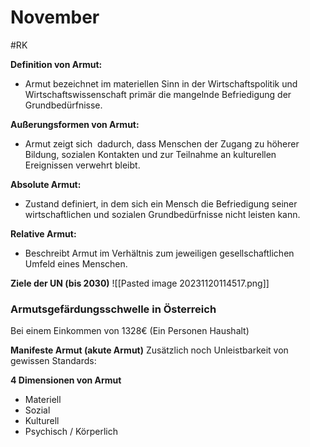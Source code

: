 # November
#RK 

**Definition von Armut:**
- Armut bezeichnet im materiellen Sinn in der Wirtschaftspolitik und Wirtschaftswissenschaft primär die mangelnde Befriedigung der Grundbedürfnisse.

**Außerungsformen von Armut:**
- Armut zeigt sich  dadurch, dass Menschen der Zugang zu höherer Bildung, sozialen Kontakten und zur Teilnahme an kulturellen Ereignissen verwehrt bleibt.


**Absolute Armut:**
- Zustand definiert, in dem sich ein Mensch die Befriedigung seiner wirtschaftlichen und sozialen Grundbedürfnisse nicht leisten kann.

**Relative Armut:**
- Beschreibt Armut im Verhältnis zum jeweiligen gesellschaftlichen Umfeld eines Menschen.

**Ziele der UN (bis 2030)**
![[Pasted image 20231120114517.png]] 

### Armutsgefärdungsschwelle in Österreich

Bei einem Einkommen von 1328€ (Ein Personen Haushalt)

**Manifeste Armut (akute Armut)**
Zusätzlich noch Unleistbarkeit von gewissen Standards:

**4 Dimensionen von Armut**
- Materiell
- Sozial
- Kulturell
- Psychisch / Körperlich